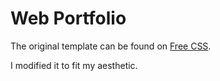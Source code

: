 # Web Portfolio

The original template can be found on [Free CSS](https://www.free-css.com/free-css-templates/page242/profile).

I modified it to fit my aesthetic.
